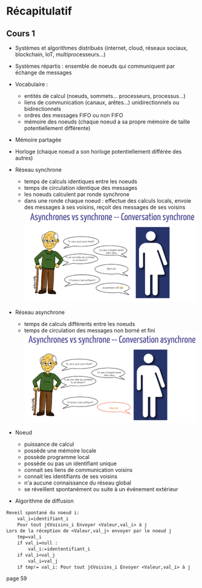 # Récapitulatif

## Cours 1

- Systèmes et algorithmes distribués (internet, cloud, réseaux sociaux, blockchain, IoT, multiprocesseurs...)
- Systèmes répartis : ensemble de noeuds qui communiquent par échange de messages
- Vocabulaire :
    - entités de calcul (noeuds, sommets... processeurs, processus...)
    - liens de communication (canaux, arêtes...) unidirectionnels ou bidirectionnels
    - ordres des messages FIFO ou non FIFO
    - mémoire des noeuds (chaque noeud a sa propre mémoire de taille potentiellement différente)
- Mémoire partagée
- Horloge (chaque noeud a son horloge potentiellement différée des autres)
- Réseau synchrone
    - temps de calculs identiques entre les noeuds
    - temps de circulation identique des messages
    - les noeuds calculent par ronde synchrone
    - dans une ronde chaque noeud : effectue des calculs locals, envoie des messages à ses voisins, reçoit des messages de ses voisins
    ![synchrone](res/synchrone.png)
- Réseau asynchrone
    - temps de calculs différents entre les noeuds
    - temps de circulation des messages non borné et fini
    ![asynchrone](res/asynchrone.png)
- Noeud
    - puissance de calcul 
    - possède une mémoire locale
    - possède programme local
    - possède ou pas un identifiant unique
    - connait ses liens de communication voisins
    - connait les identifiants de ses voisins
    - n'a aucune connaissance du réseau global
    - se réveillent spontanément ou suite à un événement extérieur

- Algorithme de diffusion

```
Reveil spontané du noeud i:
    val_i=identifiant_i
    Pour tout j∈Voisins_i Envoyer <Valeur,val_i> à j
Lors de la réception de <Valeur,val_j> envoyer par le noeud j
    tmp=val_i
    if val_i=null :
        val_i:=idententifiant_i
    if val_i<val_j
        val_i=val_j
    if tmp!= val_i: Pour tout j∈Voisins_i Envoyer <Valeur,val_i> à j    
```

page 59
